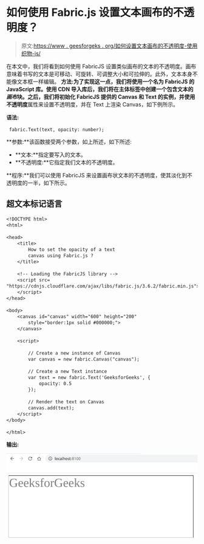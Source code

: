 # 如何使用 Fabric.js 设置文本画布的不透明度？

> 原文:[https://www . geesforgeks . org/如何设置文本画布的不透明度-使用织物-js/](https://www.geeksforgeeks.org/how-to-set-opacity-of-a-text-canvas-using-fabric-js/)

在本文中，我们将看到如何使用 FabricJS 设置类似画布的文本的不透明度。画布意味着书写的文本是可移动、可旋转、可调整大小和可拉伸的。此外，文本本身不能像文本框一样编辑。
**方法:**为了实现这一点，我们将使用一个名为 FabricJS 的 JavaScript 库。使用 CDN 导入库后，我们将在主体标签中创建一个包含文本的*画布*块。之后，我们将初始化 FabricJS 提供的 Canvas 和 Text 的实例，并使用**不透明度**属性来设置不透明度，并在 Text 上渲染 Canvas，如下例所示。

**语法:**

```
 fabric.Text(text, opacity: number); 
```

**参数:**该函数接受两个参数，如上所述，如下所述:

*   **文本:**指定要写入的文本。
*   **不透明度:**它指定我们文本的不透明度。

**程序:**我们可以使用 FabricJS 来设置画布状文本的不透明度，使其淡化到不透明度的一半，如下所示。

## 超文本标记语言

```
<!DOCTYPE html>
<html>

<head>
    <title>
        How to set the opacity of a text
        canvas using Fabric.js ?
    </title>

    <!-- Loading the FabricJS library -->
    <script src=
"https://cdnjs.cloudflare.com/ajax/libs/fabric.js/3.6.2/fabric.min.js">
    </script>
</head>

<body>
    <canvas id="canvas" width="600" height="200"
        style="border:1px solid #000000;">
    </canvas>

    <script>

        // Create a new instance of Canvas
        var canvas = new fabric.Canvas("canvas");

        // Create a new Text instance
        var text = new fabric.Text('GeeksforGeeks', {
            opacity: 0.5
        });

        // Render the text on Canvas
        canvas.add(text);
    </script>
</body>

</html>
```

**输出:**

![](img/6c13ee4a27a83b3903b4972f9e8a732f.png)
